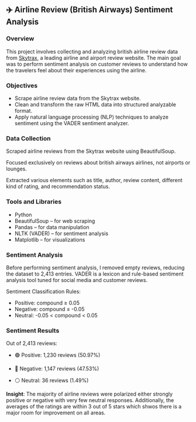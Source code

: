 ## ✈️ Airline Review (British Airways) Sentiment Analysis

### Overview
This project involves collecting and analyzing british airline review data from [Skytrax](https://www.airlinequality.com/airline-reviews/british-airways/page/1/), a leading airline and airport review website. The main goal was to perform sentiment analysis on customer reviews to understand how the travelers feel about their experiences using the airline.

### Objectives
* Scrape airline review data from the Skytrax website.
* Clean and transform the raw HTML data into structured analyzable format.
* Apply natural language processing (NLP) techniques to analyze sentiment using the VADER sentiment analyzer.

### Data Collection
Scraped airline reviews from the Skytrax website using BeautifulSoup.

Focused exclusively on reviews about british airways airlines, not airports or lounges.

Extracted various elements such as title, author, review content, different kind of rating, and recommendation status.

### Tools and Libraries
* Python
* BeautifulSoup – for web scraping
* Pandas – for data manipulation
* NLTK (VADER) – for sentiment analysis
* Matplotlib – for visualizations

### Sentiment Analysis
Before performing sentiment analysis, I removed empty reviews, reducing the dataset to 2,413 entries.
VADER is a lexicon and rule-based sentiment analysis tool tuned for social media and customer reviews.

Sentiment Classification Rules:

* Positive: compound ≥ 0.05
* Negative: compound ≤ -0.05
* Neutral: -0.05 < compound < 0.05

### Sentiment Results
Out of 2,413 reviews:

* 🟢 Positive: 1,230 reviews (50.97%)

* 🔴 Negative: 1,147 reviews (47.53%)

* ⚪ Neutral: 36 reviews (1.49%)

**Insight**: The majority of airline reviews were polarized either strongly positive or negative with very few neutral responses. Additionally, the averages of the ratings are within 3 out of 5 stars which shwos there is a major room for improvement on all areas.
